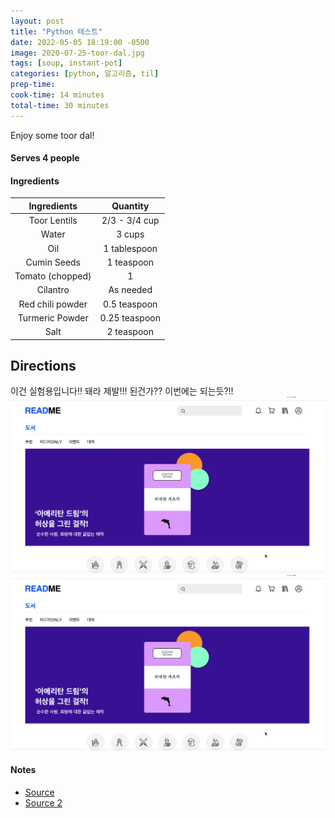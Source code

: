 ```yaml
---
layout: post
title: "Python 테스트"
date: 2022-05-05 18:19:00 -0500
image: 2020-07-25-toor-dal.jpg
tags: [soup, instant-pot]
categories: [python, 알고리즘, til]
prep-time:
cook-time: 14 minutes
total-time: 30 minutes
---
```


Enjoy some toor dal!

#### Serves 4 people

#### Ingredients

|    Ingredients   |    Quantity   |
|:----------------:|:-------------:|
|   Toor Lentils   | 2/3 - 3/4 cup |
|       Water      |     3 cups    |
|        Oil       |  1 tablespoon |
|    Cumin Seeds   |   1 teaspoon  |
| Tomato (chopped) |       1       |
|     Cilantro     |   As needed   |
| Red chili powder |  0.5 teaspoon |
|  Turmeric Powder | 0.25 teaspoon |
|       Salt       |   2 teaspoon  |

## Directions

이건 실험용입니다!! 돼라 제발!!! 된건가?? 이번에는 되는듯?!!
<img src="../images/리드미.png" alt="fff">
![리드미](/images/리드미.png)
#### Notes

* [Source](https://pipingpotcurry.com/dal-tadka-instant-pot/)
* [Source 2](https://www.yellowthyme.com/instant-pot-toor-dal-2/)